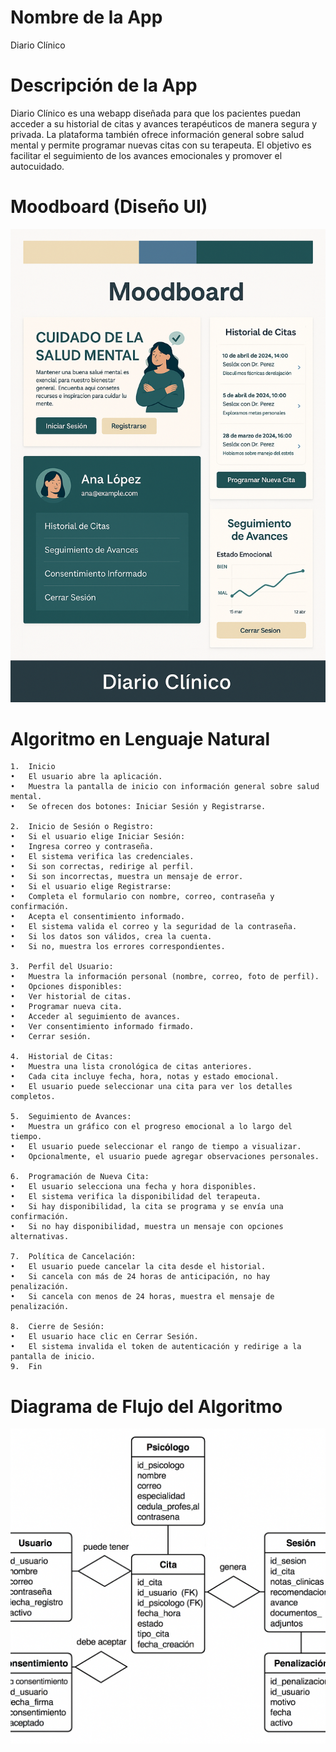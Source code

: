 # Nombre de la App 
Diario Clínico

# Descripción de la App

Diario Clínico es una webapp diseñada para que los pacientes puedan acceder a su historial de citas y avances terapéuticos de manera segura y privada. La plataforma también ofrece información general sobre salud mental y permite programar nuevas citas con su terapeuta. El objetivo es facilitar el seguimiento de los avances emocionales y promover el autocuidado.

# Moodboard (Diseño UI)
![DiseñoUI](/assets/InterfazProto.png)

# Algoritmo en Lenguaje Natural

	1.	Inicio
	•	El usuario abre la aplicación.
	•	Muestra la pantalla de inicio con información general sobre salud mental.
	•	Se ofrecen dos botones: Iniciar Sesión y Registrarse.

	2.	Inicio de Sesión o Registro:
	•	Si el usuario elige Iniciar Sesión:
	•	Ingresa correo y contraseña.
	•	El sistema verifica las credenciales.
	•	Si son correctas, redirige al perfil.
	•	Si son incorrectas, muestra un mensaje de error.
	•	Si el usuario elige Registrarse:
	•	Completa el formulario con nombre, correo, contraseña y confirmación.
	•	Acepta el consentimiento informado.
	•	El sistema valida el correo y la seguridad de la contraseña.
	•	Si los datos son válidos, crea la cuenta.
	•	Si no, muestra los errores correspondientes.

	3.	Perfil del Usuario:
	•	Muestra la información personal (nombre, correo, foto de perfil).
	•	Opciones disponibles:
	•	Ver historial de citas.
	•	Programar nueva cita.
	•	Acceder al seguimiento de avances.
	•	Ver consentimiento informado firmado.
	•	Cerrar sesión.

	4.	Historial de Citas:
	•	Muestra una lista cronológica de citas anteriores.
	•	Cada cita incluye fecha, hora, notas y estado emocional.
	•	El usuario puede seleccionar una cita para ver los detalles completos.

	5.	Seguimiento de Avances:
	•	Muestra un gráfico con el progreso emocional a lo largo del tiempo.
	•	El usuario puede seleccionar el rango de tiempo a visualizar.
	•	Opcionalmente, el usuario puede agregar observaciones personales.

	6.	Programación de Nueva Cita:
	•	El usuario selecciona una fecha y hora disponibles.
	•	El sistema verifica la disponibilidad del terapeuta.
	•	Si hay disponibilidad, la cita se programa y se envía una confirmación.
	•	Si no hay disponibilidad, muestra un mensaje con opciones alternativas.

	7.	Política de Cancelación:
	•	El usuario puede cancelar la cita desde el historial.
	•	Si cancela con más de 24 horas de anticipación, no hay penalización.
	•	Si cancela con menos de 24 horas, muestra el mensaje de penalización.

	8.	Cierre de Sesión:
	•	El usuario hace clic en Cerrar Sesión.
	•	El sistema invalida el token de autenticación y redirige a la pantalla de inicio.
	9.	Fin

# Diagrama de Flujo del Algoritmo
![Diagrama](/assets/diagramaMer.png)